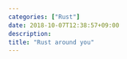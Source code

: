 ```yaml
---
categories: ["Rust"]
date: 2018-10-07T12:38:57+09:00
description:
title: "Rust around you"
---
```

<section data-markdown
    data-separator="\n===\n"
    data-vertical="\n---\n"
    data-notes="^Note:">
<script type="text/template">
# Rust around you
----------------------
[第51回 情報科学若手の会](https://wakate.org/2018/07/28/51th-general/)

<!-- .slide: class="center" -->
===
# About Me
---------
![κeenのアイコン](/images/kappa.png) <!-- .element: style="position:absolute;right:0;z-index:-1" width="20%" -->

 * κeen
 * [@blackenedgold](https://twitter.com/blackenedgold)
 * Github: [KeenS](https://github.com/KeenS)
 * [Idein Inc.](https://idein.jp/)のエンジニア
 * Lisp, ML, Rust, Shell Scriptあたりを書きます

===
# Rust
------

* 安全なC++
* ML/Haskellみたいな機能
  + タプル
  + 代数的データ型
  + トレイト
  + 式指向

===

![](/images/rust_kappa.jpg) <!-- .element: height="640px" width="640px" -->

<span style="font-size: 50px">みなさんの脳にRustを叩き込みます</span>

===
# Rustは色々な領域で使われている
-------------------------------

* OS
* ネットワーク
* ブラウザ
* コンパイラ
* WebAssembly
* マイコン
* VCS

===
# Rustは色々な領域で使われている
-------------------------------

* CLI
* ウェブアプリケーション
* DB
* ゲーム
* 暗号通貨
* GPU

===
# OS
-----

* [redos](https://gitlab.redox-os.org/redox-os/redox): フルセットのOS
  + [tfs](https://gitlab.redox-os.org/redox-os/tfs): zfs的なの。並行で動く。
  + [ion](https://gitlab.redox-os.org/redox-os/ion): シェル
  + [orbital](https://gitlab.redox-os.org/redox-os/orbital): Windowシステム
* [intermezzOS](https://intermezzos.github.io/): 小さいOS
* [Writin an OS in Rust](https://os.phil-opp.com/)
  + RustでOSを書くチュートリアル
  + 30日OS本みたいなの

===
# ネットワーク
-------------

* [libpnet](https://github.com/libpnet/libpnet): バケットからネットワークを扱えるライブラリ
* [trust-dns](https://github.com/bluejekyll/trust-dns): DNSクライアント、サーバ、リゾルバ

===

# CLI
-----
* [uutils](https://github.com/uutils/coreutils): catとかlsとかのrust実装
* [ripgrep](https://github.com/BurntSushi/ripgrep): プロジェクト単位で `grep`
* [exa ](https://github.com/ogham/exa): 高級 `ls`
* [fd](https://github.com/sharkdp/fd): 高級 `find`
* [xsv](https://github.com/BurntSushi/xsv): CSVツール
* [tokei](https://github.com/Aaronepower/tokei): clocを取る

===
# WebAssembly
-------------

* 現状の最有力候補
* [wasm-bindgen](https://github.com/rustwasm/wasm-bindgen): Rust-JSブリッジ
* [stdweb](https://github.com/koute/stdweb): ブラウザサイドライブラリ
* [js-sys](https://github.com/rustwasm/wasm-bindgen/tree/master/crates/js-sys): JS標準ライブラリのバインディング
* [web-sys](https://github.com/rustwasm/wasm-bindgen/tree/master/crates/web-sys): WebGLなどのバインディング

===
# その他
--------

* [tock](https://github.com/tock/tock): Cortex-Mで動く組み込みOS
* [pijul](https://pijul.org): 分散VCS
* [REmacs] https://github.com/Wilfred/remacs
* [Rust](https://github.com/rust-lang/rust): rustコンパイラ
* [parity](https://github.com/paritytech/parity-ethereum): ethereum実装

===

# その他
--------

* [TiKV](https://github.com/tikv/tikv): KVS
* [Piston](http://www.piston.rs/): ゲームエンジン
* [amethyst](https://www.amethyst.rs/): ゲームエンジン
* [accel](https://github.com/rust-accel/accel): GPGPUライブラリ
* [ndarray](https://github.com/bluss/ndarray): 多次元配列ライブラリ


</script>
</section>
